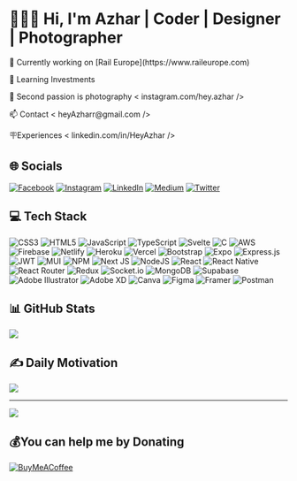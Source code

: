 # 👨🏻‍💻 Hi, I'm Azhar | Coder | Designer | Photographer
<p>🔭 Currently working on [Rail Europe](https://www.raileurope.com)</p>
<p>🌱 Learning Investments </p>
<p>📸 Second passion is photography < instagram.com/hey.azhar /> </p>
<p>📫 Contact < heyAzharr@gmail.com /> </p>
<p>🪧Experiences < linkedin.com/in/HeyAzhar /> </p>

## 🌐 Socials
[![Facebook](https://img.shields.io/badge/Facebook-%231877F2.svg?logo=Facebook&logoColor=white)](https://facebook.com/HeyAzharr) [![Instagram](https://img.shields.io/badge/Instagram-%23E4405F.svg?logo=Instagram&logoColor=white)](https://instagram.com/Hey.azhar) [![LinkedIn](https://img.shields.io/badge/LinkedIn-%230077B5.svg?logo=linkedin&logoColor=white)](https://linkedin.com/in/in/heyazhar) [![Medium](https://img.shields.io/badge/Medium-12100E?logo=medium&logoColor=white)](https://medium.com/@Sk.azharuddin) [![Twitter](https://img.shields.io/badge/Twitter-%231DA1F2.svg?logo=Twitter&logoColor=white)](https://twitter.com/HeyAzhar) 

## 💻 Tech Stack
![CSS3](https://img.shields.io/badge/css3-%231572B6.svg?style=plastic&logo=css3&logoColor=white) ![HTML5](https://img.shields.io/badge/html5-%23E34F26.svg?style=plastic&logo=html5&logoColor=white) ![JavaScript](https://img.shields.io/badge/javascript-%23323330.svg?style=plastic&logo=javascript&logoColor=%23F7DF1E) ![TypeScript](https://img.shields.io/badge/typescript-%23007ACC.svg?style=plastic&logo=typescript&logoColor=white) ![Svelte](https://img.shields.io/badge/Svelte-f73c00?style=plastic&logo=svelte&logoColor=white) ![C](https://img.shields.io/badge/c-%2300599C.svg?style=plastic&logo=c&logoColor=white) ![AWS](https://img.shields.io/badge/AWS-%23FF9900.svg?style=plastic&logo=amazon-aws&logoColor=white) ![Firebase](https://img.shields.io/badge/firebase-%23039BE5.svg?style=plastic&logo=firebase) ![Netlify](https://img.shields.io/badge/netlify-%23000000.svg?style=plastic&logo=netlify&logoColor=#00C7B7) ![Heroku](https://img.shields.io/badge/heroku-%23430098.svg?style=plastic&logo=heroku&logoColor=white) ![Vercel](https://img.shields.io/badge/vercel-%23000000.svg?style=plastic&logo=vercel&logoColor=white) ![Bootstrap](https://img.shields.io/badge/bootstrap-%23563D7C.svg?style=plastic&logo=bootstrap&logoColor=white) ![Expo](https://img.shields.io/badge/expo-1C1E24?style=plastic&logo=expo&logoColor=#D04A37) ![Express.js](https://img.shields.io/badge/express.js-%23404d59.svg?style=plastic&logo=express&logoColor=%2361DAFB) ![JWT](https://img.shields.io/badge/JWT-black?style=plastic&logo=JSON%20web%20tokens) ![MUI](https://img.shields.io/badge/MUI-%230081CB.svg?style=plastic&logo=material-ui&logoColor=white) ![NPM](https://img.shields.io/badge/NPM-%23000000.svg?style=plastic&logo=npm&logoColor=white) ![Next JS](https://img.shields.io/badge/Next-black?style=plastic&logo=next.js&logoColor=white) ![NodeJS](https://img.shields.io/badge/node.js-6DA55F?style=plastic&logo=node.js&logoColor=white) ![React](https://img.shields.io/badge/react-%2320232a.svg?style=plastic&logo=react&logoColor=%2361DAFB) ![React Native](https://img.shields.io/badge/react_native-%2320232a.svg?style=plastic&logo=react&logoColor=%2361DAFB) ![React Router](https://img.shields.io/badge/React_Router-CA4245?style=plastic&logo=react-router&logoColor=white) ![Redux](https://img.shields.io/badge/redux-%23593d88.svg?style=plastic&logo=redux&logoColor=white) ![Socket.io](https://img.shields.io/badge/Socket.io-black?style=plastic&logo=socket.io&badgeColor=010101) ![MongoDB](https://img.shields.io/badge/MongoDB-%234ea94b.svg?style=plastic&logo=mongodb&logoColor=white) 	![Supabase](https://img.shields.io/badge/Supabase-3ECF8E?style=plastic&logo=supabase&logoColor=white) ![Adobe Illustrator](https://img.shields.io/badge/adobeillustrator-%23FF9A00.svg?style=plastic&logo=adobeillustrator&logoColor=white) ![Adobe XD](https://img.shields.io/badge/Adobe%20XD-470137?style=plastic&logo=Adobe%20XD&logoColor=#FF61F6) ![Canva](https://img.shields.io/badge/Canva-%2300C4CC.svg?style=plastic&logo=Canva&logoColor=white) 	![Figma](https://img.shields.io/badge/figma-%23F24E1E.svg?style=plastic&logo=figma&logoColor=white) ![Framer](https://img.shields.io/badge/Framer-black?style=plastic&logo=framer&logoColor=blue) ![Postman](https://img.shields.io/badge/Postman-FF6C37?style=plastic&logo=postman&logoColor=white)
## 📊 GitHub Stats 
<!-- ![](https://github-readme-stats.vercel.app/api?username=HeyAzhar&theme=nord&hide_border=false&include_all_commits=true&count_private=true)<br/>
![](https://github-readme-streak-stats.herokuapp.com/?user=HeyAzhar&theme=nord&hide_border=false)<br/> -->
![](https://github-readme-stats.vercel.app/api/top-langs/?username=HeyAzhar&theme=nord&hide_border=false&include_all_commits=true&count_private=true&layout=compact)

<!-- ## 🏆 GitHub Fun Trophies
![](https://github-profile-trophy.vercel.app/?username=HeyAzhar&theme=nord&no-frame=true&no-bg=false&margin-w=4) -->

## ✍️ Daily Motivation
![](https://quotes-github-readme.vercel.app/api?type=vetical&theme=tokyonight)

---
[![](https://visitcount.itsvg.in/api?id=HeyAzhar&icon=2&color=1)](https://visitcount.itsvg.in)

  ## 💰You can help me by Donating
  [![BuyMeACoffee](https://img.shields.io/badge/Buy%20Me%20a%20Coffee-ffdd00?style=for-the-badge&logo=buy-me-a-coffee&logoColor=black)](https://buymeacoffee.com/https://www.buymeacoffee.com/HeyAzhar) 


  
